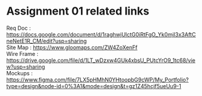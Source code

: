 # Assignment 01 related links

Req Doc : https://docs.google.com/document/d/1raghwjUlctG0iRtFgO_Yk0mjI3x3AftCneNetE1R_CM/edit?usp=sharing <br>
Site Map : https://www.gloomaps.com/ZW4ZoXenFf <br>
Wire Frame : https://drive.google.com/file/d/1LT_wDzxw4GUk4xbsU_PUtcYrO9_1tc68/view?usp=sharing <br>
Mockups : https://www.figma.com/file/7LX5pHMhN0YHtoopbG9cWP/My_Portfolio?type=design&node-id=0%3A1&mode=design&t=gz1Z45hcjf5ueUu9-1
